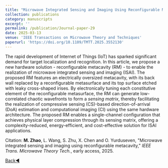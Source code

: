 ```yaml
---
title: "Microwave Integrated Sensing and Imaging Using Reconfigurable Metacavity"
collection: publications
category: manuscripts
excerpt: ''
permalink: /publication/Journal-paper-29
date: 2025-03-13
venue: 'IEEE Transactions on Microwave Theory and Techniques'
paperurl: 'https://doi.org/10.1109/TMTT.2025.3552130'
---
```


The rapid development of Internet of Things (IoT) has sparked significant demand for target localization and recognition. In this article, we propose a new hardware solution - reconfigurable metacavity (RM) - to enable the realization of microwave integrated sensing and imaging (ISAI). The proposed RM features an electrically oversized metacavity, with its back wall replaced by a reconfigurable metasurface and its top surface etched with leaky cross-shaped irises. By electronically tuning each constitutive element of the reconfigurable metasurface, the RM can generate low-correlated chaotic wavefronts to form a <i>sensing matrix</i>, thereby facilitating the realization of compressive sensing (CS)-based direction-of-arrival (DoA) estimation and computational imaging (CI) using the same hardware architecture. The proposed RM enables a single-channel configuration that achieves physical layer compression through its sensing matrix, offering a complexity-reduced, energy-efficient, and cost-effective solution for ISAI applications.

Citation: **M. Zhao**, L. Wang, S. Zhu, X. Chen and O. Yurduseven, &quot;Microwave integrated sensing and imaging using reconfigurable metacavity,&quot; <i>IEEE Trans. Microwave Theory Tech.</i>, early access, 2025.

[Back:arrow_backward:](..)
